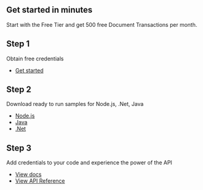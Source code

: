 <TitleBlock slots="heading, text" theme="lightest" className="titleBlock-align-left Get-started-in-minutes Explore-other-Adobe-Document-Services-APIs"/>

## Get started in minutes

Start with the Free Tier and get 500 free Document Transactions per month.

<TextBlock slots="heading, text, buttons" width="33%" theme="lightest"  className='align-left horizontal-align Explore-other-Adobe-Document-Services-APIs'/>

## Step 1

Obtain free credentials

- [Get started](https://acrobatservices.adobe.com/dc-integration-creation-app-cdn/main.html?api=pdf-electronic-seal-api)

<TextBlock slots="heading, text, buttons" width="33%" theme="lightest" variantsTypePrimary='secondary' variantsTypeSecondary='secondary' variantStyleFill="outline" variantStyleOutline="outline"  className='align-left link Explore-other-Adobe-Document-Services-APIs'/>

## Step 2

Download ready to run samples for Node.js, .Net, Java

- [Node.js](https://github.com/adobe/pdfservices-node-sdk-samples)
- [Java](https://github.com/adobe/pdfservices-java-sdk-samples)
- [.Net](https://github.com/adobe/PDFServices.NET.SDK.Samples)

<TextBlock slots="heading, text, buttons" width="33%" theme="lightest"  className='align-left horizontal-align link extract-stepper-api-reference Explore-other-Adobe-Document-Services-APIs' headerElementType="h2" />

## Step 3

Add credentials to your code and experience the power of the API

- [View docs](https://developer.adobe.com/document-services/docs/overview/pdf-electronic-seal-api/)
- [View API Reference](https://developer.adobe.com/document-services/docs/apis/#tag/PDF-Electronic-Seal)